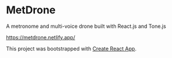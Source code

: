 # MetDrone

A metronome and multi-voice drone built with React.js and Tone.js

https://metdrone.netlify.app/

This project was bootstrapped with [Create React App](https://github.com/facebook/create-react-app).


